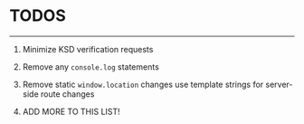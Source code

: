 # TODOS

----

1. Minimize KSD verification requests

2. Remove any `console.log` statements

3. Remove static `window.location` changes use template strings for server-side route changes

4. ADD MORE TO THIS LIST!